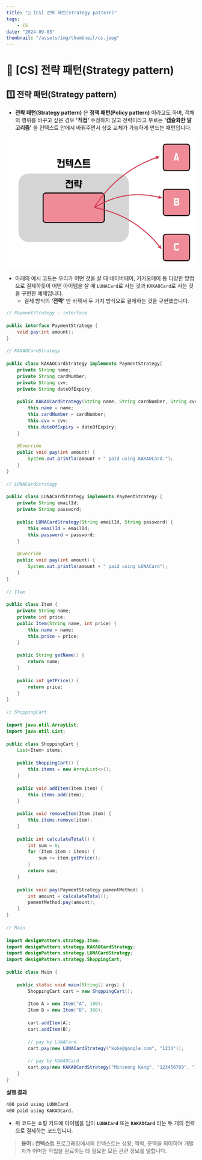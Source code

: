 ```yaml
---
title: "💾 [CS] 전략 패턴(Strategy pattern)"
tags:
    - CS
date: "2024-09-03"
thumbnail: "/assets/img/thumbnail/cs.jpeg"
---
```


# 💾 [CS] 전략 패턴(Strategy pattern)

## 1️⃣ 전략 패턴(Strategy pattern)
- **전략 패턴(Strategy pattern)** 은 **정책 패턴(Policy pattern)** 이라고도 하며, 객채의 행위를 바꾸고 싶은 경우 **'직접'** 수정하지 않고 전략이라고 부르는 **'캡슐화한 알고리즘'** 을 컨텍스트 안에서 바꿔주면서 상호 교체가 가능하게 만드는 패턴입니다.

<img src = "https://github.com/devKobe24/images2/blob/main/CS_IMG/cs-strategy-pattern.png?raw=true">

- 아래의 예시 코드는 우리가 어떤 것을 살 때 네이버페이, 카카오페이 등 다양한 방법으로 결제하듯이 어떤 아이템을 살 때 `LUNACard`로 사는 것과 `KAKAOCard`로 사는 것을 구현한 예제입니다.
    - 결제 방식의 **'전략'** 만 바꿔서 두 가지 방식으로 결제하는 것을 구현했습니다.

```java
// PaymentStrategy - interface

public interface PaymentStrategy {
	void pay(int amount);
}

// KAKAOCardStrategy

public class KAKAOCardStrategy implements PaymentStrategy{
	private String name;
	private String cardNumber;
	private String cvv;
	private String dateOfExpiry;

	public KAKAOCardStrategy(String name, String cardNumber, String cvv, String dateOfExpiry) {
		this.name = name;
		this.cardNumber = cardNumber;
		this.cvv = cvv;
		this.dateOfExpiry = dateOfExpiry;
	}

	@Override
	public void pay(int amount) {
		System.out.println(amount + " paid using KAKAOCard.");
	}
}

// LUNACardStrategy

public class LUNACardStrategy implements PaymentStrategy {
	private String emailId;
	private String password;

	public LUNACardStrategy(String emailId, String password) {
		this.emailId = emailId;
		this.password = password;
	}

	@Override
	public void pay(int amount) {
		System.out.println(amount + " paid using LUNACard");
	}
}

// Item

public class Item {
	private String name;
	private int price;
	public Item(String name, int price) {
		this.name = name;
		this.price = price;
	}

	public String getName() {
		return name;
	}

	public int getPrice() {
		return price;
	}
}

// ShoppingCart

import java.util.ArrayList;
import java.util.List;

public class ShoppingCart {
	List<Item> items;

	public ShoppingCart() {
		this.items = new ArrayList<>();
	}

	public void addItem(Item item) {
		this.items.add(item);
	}

	public void removeItem(Item item) {
		this.items.remove(item);
	}

	public int calculateTotal() {
		int sum = 0;
		for (Item item : items) {
			sum += item.getPrice();
		}
		return sum;
	}

	public void pay(PaymentStrategy pamentMethod) {
		int amount = calculateTotal();
		pamentMethod.pay(amount);
	}
}

// Main

import designPattern.strategy.Item;
import designPattern.strategy.KAKAOCardStrategy;
import designPattern.strategy.LUNACardStrategy;
import designPattern.strategy.ShoppingCart;

public class Main {

	public static void main(String[] args) {
		ShoppingCart cart = new ShoppingCart();

		Item A = new Item("A", 100);
		Item B = new Item("B", 300);

		cart.addItem(A);
		cart.addItem(B);

		// pay by LUNACard
		cart.pay(new LUNACardStrategy("kobe@google.com", "1234"));

		// pay by KAKAOCard
		cart.pay(new KAKAOCardStrategy("Minseong Kang", "123456789", "123", "12/01"));
	}
}
```

**실행 결과**

```bash
400 paid using LUNACard
400 paid using KAKAOCard.
```
- 위 코드는 쇼핑 카드에 아이템을 담아 **`LUNACard`** 또는 **`KAKAOCard`** 라는 두 개의 전략으로 결제하는 코드입니다.

> **용어 : 컨텍스트**
> 프로그래밍에서의 컨텍스트는 상황, 맥락, 문맥을 의미하며 개발자가 어떠한 작업을 완료하는 데 필요한 모든 관련 정보를 말합니다.
